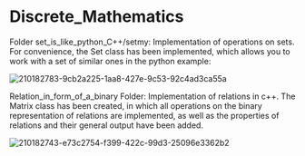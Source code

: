 # Discrete_Mathematics
Folder set_is_like_python_C++/setmy: Implementation of operations on sets. For convenience, the Set class has been implemented, which allows you to work with a set of similar ones in the python example:

![210182783-9cb2a225-1aa8-427e-9c53-92c4ad3ca55a](https://user-images.githubusercontent.com/97832253/210187505-f4c9a934-f07a-426b-b5ba-1642eeeb6e87.png)


Relation_in_form_of_a_binary Folder:
Implementation of relations in c++. The Matrix class has been created, in which all operations on the binary representation of relations are implemented, as well as the properties of relations and their general output have been added.


![210182743-e73c2754-f399-422c-99d3-25096e3362b2](https://user-images.githubusercontent.com/97832253/210187538-61d1df6e-6178-4acc-9a86-101a2065a9df.png)
